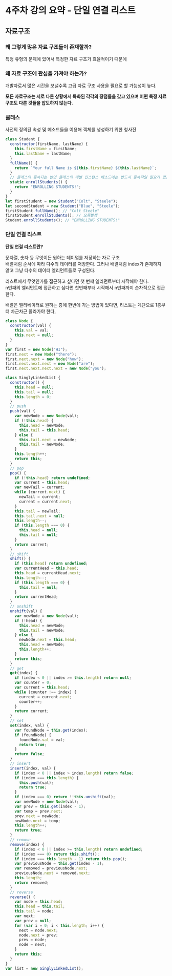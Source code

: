 # 4주차 강의 요약 - 단일 연결 리스트

## 자료구조

### 왜 그렇게 많은 자료 구조들이 존재할까?

특정 유형의 문제에 있어서 특정한 자료 구조가 효율적이기 때문에

### 왜 자료 구조에 관심을 가져야 하는가?

개발자로서 많은 시간을 보낼수록 고급 자료 구조 사용을 필요로 할 가능성이 높다.

**모든 자료구조는 서로 다른 상황에서 특화된 각각의 장점들을 갖고 있으며 어떤 특정 자료 구조도 다른 것들을 압도하지 않는다.**

### 클래스

사전의 정의된 속성 및 메소드들을 이용해 객체를 생성하기 위한 청사진

```javascript
class Student {
  constructor(firstName, lastName) {
    this.firstName = firstName;
    this.lastName = lastName;
  }
  fullName() {
    return `Your full Name is ${this.firstName} ${this.lastName}`;
  }
  // 클래스의 종속되는 반면 클래스의 개별 인스턴스 메소드에는 반드시 종속적일 필요가 없는 메소드 혹은 기능들으르 생성하도록 해준다.
  static enrollStudents() {
    return "ENROLLING STUDENTS!";
  }
}
let firstStudent = new Student("Colt", "Steele");
let secondStudent = new Student("Blue", "Steele");
firstStudent.fullName(); // "Colt Steele"
firstStudent.enrollStudents(); // 오류발생
Student.enrollStudents(); // "ENROLLING STUDENTS!"
```

### 단일 연결 리스트

**단일 연결 리스트란?**

문자열, 숫자 등 무엇이든 원하는 데이털를 저장하는 자료 구조  
배열처럼 순서에 따라 다수의 데이터를 저장한다. 그러나 배열처럼 index가 존재하지 않고 그냥 다수의 데이터 엘리먼트들로 구성된다.

리스트에서 무엇인가를 접근하고 싶다면 첫 번쨰 엘리먼트부터 시작해야 한다.  
n번째의 엘리먼트에 접근하고 싶다면 첫번째부터 시작해서 n번째까지 순차적으로 접근한다.

배열은 엘리베이터로 원하는 층에 한번에 가는 방법이 있다면, 리스트는 계단으로 1층부터 차근차근 올라가야 한다,

```javascript
class Node {
  constructor(val) {
    this.val = val;
    this.next = null;
  }
}
var first = new Node("HI");
first.next = new Node("there");
first.next.next = new Node("how");
first.next.next.next = new Node("are");
first.next.next.next.next = new Node("you");

class SinglyLinkedList {
  constructor() {
    this.head = null;
    this.tail = null;
    this.length = 0;
  }
  // push
  push(val) {
    var newNode = new Node(val);
    if (!this.head) {
      this.head = newNode;
      this.tail = this.head;
    } else {
      this.tail.next = newNode;
      this.tail = newNode;
    }
    this.length++;
    return this;
  }
  // pop
  pop() {
    if (!this.head) return undefined;
    var current = this.head;
    var newTail = current;
    while (current.next) {
      newTail = current;
      current = current.next;
    }
    this.tail = newTail;
    this.tail.next = null;
    this.length--;
    if (this.length === 0) {
      this.head = null;
      this.tail = null;
    }
    return current;
  }
  // shift
  shift() {
    if (this.head) return undefined;
    var currentHead = this.head;
    this.head = currentHead.next;
    this.length--;
    if (this.length === 0) {
      this.tail = null;
    }
    return currentHead;
  }
  // unshift
  unshift(val) {
    var newNode = new Node(val);
    if (!head) {
      this.head = newNode;
      this.tail = newNode;
    } else {
      newNode.next = this.head;
      this.head = newNode;
      this.length++;
    }
    return this;
  }
  // get
  get(index) {
    if (index < 0 || index >= this.length) return null;
    var counter = 0;
    var current = this.head;
    while (counter !== index) {
      current = current.next;
      counter++;
    }
    return current;
  }
  // set
  set(index, val) {
    var foundNode = this.get(index);
    if (foundNode) {
      foundNode.val = val;
      return true;
    }
    return false;
  }
  // insert
  insert(index, val) {
    if (index < 0 || index > index.length) return false;
    if (index === this.length) {
      this.push(val);
      return true;
    }
    if (index === 0) return !!this.unshift(val);
    var newNode = new Node(val);
    var prev = this.get(index - 1);
    var temp = prev.next;
    prev.next = newNode;
    newNode.next = temp;
    this.length++;
    return true;
  }
  // remove
  remove(index) {
    if (index < 0 || index >= this.length) return undefined;
    if (index === 0) return this.shift();
    if (index === this.length - 1) return this.pop();
    var previousNode = this.get(index - 1);
    var removed = previousNode.next;
    previousNode.next = removed.next;
    this.length;
    return removed;
  }
  // reverse
  reverse() {
    var node = this.head;
    this.head = this.tail;
    this.tail = node;
    var next;
    var prev = null;
    for (var i = 0; i < this.length; i++) {
      next = node.next;
      node.next = prev;
      prev = node;
      node = next;
    }
    return this;
  }
}
var list = new SinglyLinkedList();
```
